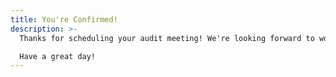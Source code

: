 ```yaml
---
title: You're Confirmed!
description: >-
  Thanks for scheduling your audit meeting! We're looking forward to working with you. You should receive a calendar invite shortly. Please reach out in Slack if you need anything urgently.

  Have a great day!
---
```

